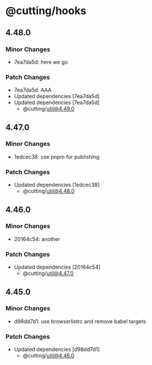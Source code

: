 # @cutting/hooks

## 4.48.0

### Minor Changes

- 7ea7da5d: here we go

### Patch Changes

- 7ea7da5d: AAA
- Updated dependencies [7ea7da5d]
- Updated dependencies [7ea7da5d]
  - @cutting/util@4.49.0

## 4.47.0

### Minor Changes

- 1edcec38: use pnpm for publishing

### Patch Changes

- Updated dependencies [1edcec38]
  - @cutting/util@4.48.0

## 4.46.0

### Minor Changes

- 20164c54: another

### Patch Changes

- Updated dependencies [20164c54]
  - @cutting/util@4.47.0

## 4.45.0

### Minor Changes

- d98dd7d1: use browserlistrc and remove babel targets

### Patch Changes

- Updated dependencies [d98dd7d1]
  - @cutting/util@4.46.0
